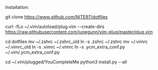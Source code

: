 Installation:

git clone https://www.github.com/NiTE97/dotfiles

curl -fLo ~/.vim/autoload/plug.vim --create-dirs \
    https://raw.githubusercontent.com/junegunn/vim-plug/master/plug.vim

cd dotfiles
mv ~/.zshrc ~/.zshrc_old
ln -s .zshrc ~/.zshrc
mv ~/.vimrc ~/.vimrc_old
ln -s .vimrc ~/.vimrc
ln -s .ycm_extra_conf.py ~/.vim/.ycm_extra_conf.py

cd ~/.vim/plugged/YouCompleteMe
python3 install.py --all


